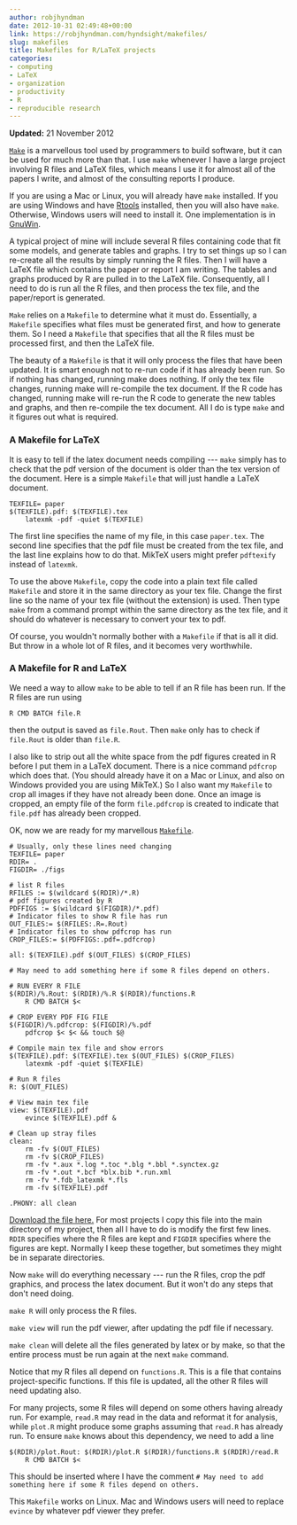 ```yaml
---
author: robjhyndman
date: 2012-10-31 02:49:48+00:00
link: https://robjhyndman.com/hyndsight/makefiles/
slug: makefiles
title: Makefiles for R/LaTeX projects
categories:
- computing
- LaTeX
- organization
- productivity
- R
- reproducible research
---
```


**Updated:** 21 November 2012

[`Make`](http://www.gnu.org/software/make/) is a marvellous tool used by programmers to build software, but it can be used for much more than that. I use `make` whenever I have a large project involving R files and LaTeX files, which means I use it for almost all of the papers I write, and almost of the consulting reports I produce.<!-- more -->

If you are using a Mac or Linux, you will already have `make` installed. If you are using Windows and have [Rtools](http://cran.r-project.org/bin/windows/Rtools/) installed, then you will also have `make`. Otherwise, Windows users will need to install it. One implementation is in [GnuWin](http://gnuwin32.sourceforge.net/).

A typical project of mine will include several R files containing code that fit some models, and generate tables and graphs. I try to set things up so I can re-create all the results by simply running the R files. Then I will have a LaTeX file which contains the paper or report I am writing. The tables and graphs produced by R are pulled in to the LaTeX file. Consequently, all I need to do is run all the R files, and then process the tex file, and the paper/report is generated.

`Make` relies on a `Makefile` to determine what it must do. Essentially, a `Makefile` specifies what files must be generated first, and how to generate them. So I need a `Makefile` that specifies that all the R files must be processed first, and then the LaTeX file.

The beauty of a `Makefile` is that it will only process the files that have been updated. It is smart enough not to re-run code if it has already been run. So if nothing has changed, running make does nothing. If only the tex file changes, running make will re-compile the tex document. If the R code has changed, running make will re-run the R code to generate the new tables and graphs, and then re-compile the tex document. All I do is type `make` and it figures out what is required.


### A Makefile for LaTeX


It is easy to tell if the latex document needs compiling --- `make` simply has to check that the pdf version of the document is older than the tex version of the document. Here is a simple `Makefile` that will just handle a LaTeX document.

    
    TEXFILE= paper
    $(TEXFILE).pdf: $(TEXFILE).tex
    	latexmk -pdf -quiet $(TEXFILE)
    


The first line specifies the name of my file, in this case `paper.tex`. The second line specifies that the pdf file must be created from the tex file, and the last line explains how to do that.  MikTeX users might prefer `pdftexify` instead of `latexmk`.

To use the above `Makefile`, copy the code into a plain text file called `Makefile` and store it in the same directory as your tex file. Change the first line so the name of your tex file (without the extension) is used. Then type `make` from a command prompt within the same directory as the tex file, and it should do whatever is necessary to convert your tex to pdf.

Of course, you wouldn't normally bother with a `Makefile` if that is all it did. But throw in a whole lot of R files, and it becomes very worthwhile.



### A Makefile for R and LaTeX


We need a way to allow `make` to be able to tell if an R file has been run. If the R files are run using

    
    
    R CMD BATCH file.R
    


then the output is saved as `file.Rout`. Then `make` only has to check if `file.Rout` is older than `file.R`.

I also like to strip out all the white space from the pdf figures created in R before I put them in a LaTeX document. There is a nice command `pdfcrop` which does that. (You should already have it on a Mac or Linux, and also on Windows provided you are using MikTeX.) So I also want my `Makefile` to crop all images if they have not already been done. Once an image is cropped, an empty file of the form `file.pdfcrop` is created to indicate that `file.pdf` has already been cropped.

OK, now we are ready for my marvellous [`Makefile`](https://robjhyndman.com/data/Makefile).

    
    # Usually, only these lines need changing
    TEXFILE= paper
    RDIR= .
    FIGDIR= ./figs
    
    # list R files
    RFILES := $(wildcard $(RDIR)/*.R)
    # pdf figures created by R
    PDFFIGS := $(wildcard $(FIGDIR)/*.pdf)
    # Indicator files to show R file has run
    OUT_FILES:= $(RFILES:.R=.Rout)
    # Indicator files to show pdfcrop has run
    CROP_FILES:= $(PDFFIGS:.pdf=.pdfcrop)
    
    all: $(TEXFILE).pdf $(OUT_FILES) $(CROP_FILES)
    
    # May need to add something here if some R files depend on others.
    
    # RUN EVERY R FILE
    $(RDIR)/%.Rout: $(RDIR)/%.R $(RDIR)/functions.R
    	R CMD BATCH $<
    
    # CROP EVERY PDF FIG FILE
    $(FIGDIR)/%.pdfcrop: $(FIGDIR)/%.pdf
    	pdfcrop $< $< && touch $@
    
    # Compile main tex file and show errors
    $(TEXFILE).pdf: $(TEXFILE).tex $(OUT_FILES) $(CROP_FILES)
    	latexmk -pdf -quiet $(TEXFILE)
    
    # Run R files
    R: $(OUT_FILES)
    
    # View main tex file
    view: $(TEXFILE).pdf
    	evince $(TEXFILE).pdf &
    
    # Clean up stray files
    clean:
    	rm -fv $(OUT_FILES) 
    	rm -fv $(CROP_FILES)
    	rm -fv *.aux *.log *.toc *.blg *.bbl *.synctex.gz
    	rm -fv *.out *.bcf *blx.bib *.run.xml
    	rm -fv *.fdb_latexmk *.fls
    	rm -fv $(TEXFILE).pdf
    
    .PHONY: all clean
    


[Download the file here.](https://robjhyndman.com/data/Makefile) For most projects I copy this file into the main directory of my project, then all I have to do is modify the first few lines. `RDIR` specifies where the R files are kept and `FIGDIR` specifies where the figures are kept. Normally I keep these together, but sometimes they might be in separate directories.

Now `make` will do everything necessary --- run the R files, crop the pdf graphics, and process the latex document. But it won't do any steps that don't need doing.

`make R` will only process the R files.

`make view` will run the pdf viewer, after updating the pdf file if necessary.

`make clean` will delete all the files generated by latex or by make, so that the entire process must be run again at the next `make` command.

Notice that my R files all depend on `functions.R`. This is a file that contains project-specific functions. If this file is updated, all the other R files will need updating also.

For many projects, some R files will depend on some others having already run. For example, `read.R` may read in the data and reformat it for analysis, while `plot.R` might produce some graphs assuming that `read.R` has already run. To ensure `make` knows about this dependency, we need to add a line

    
    $(RDIR)/plot.Rout: $(RDIR)/plot.R $(RDIR)/functions.R $(RDIR)/read.R
    	R CMD BATCH $<
    


This should be inserted where I have the comment `# May need to add something here if some R files depend on others.`

This `Makefile` works on Linux. Mac and Windows users will need to replace `evince` by whatever pdf viewer they prefer.
